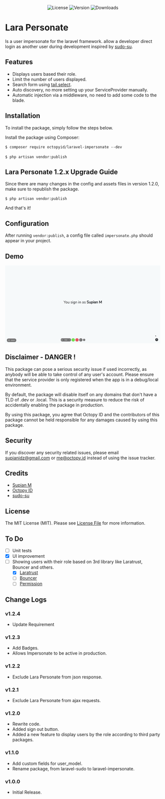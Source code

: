 <p align="center">
    <img src="https://img.shields.io/packagist/l/octopyid/laravel-impersonate.svg?style=for-the-badge" alt="License">
    <img src="https://img.shields.io/packagist/v/octopyid/laravel-impersonate.svg?style=for-the-badge" alt="Version">
    <img src="https://img.shields.io/packagist/dt/octopyid/laravel-impersonate.svg?style=for-the-badge" alt="Downloads">
</p>

# Lara Personate

Is a user impersonate for the laravel framework. allow a developer direct login as another user during development inspired by [sudo-su](https://github.com/viacreative/sudo-su).

## Features

- Displays users based their role.
- Limit the number of users displayed.
- Search form using [tail.select](https://github.pytes.net/tail.select/).
- Auto discovery, no more setting up your ServiceProvider manually.
- Automatic injection via a middleware, no need to add some code to the blade.

## Installation

To install the package, simply follow the steps below.

Install the package using Composer:

```
$ composer require octopyid/laravel-impersonate --dev

$ php artisan vendor:publish
```

## Lara Personate 1.2.x Upgrade Guide

Since there are many changes in the config and assets files in version 1.2.0, make sure to republish the package.

```
$ php artisan vendor:publish
```

And that's it!

## Configuration

After running `vendor:publish`, a config file called `impersonate.php` should appear in your project.

## Demo

<p align="center">
    <img src="demo.gif" alt="Demo">
</p>

## Disclaimer - DANGER !

This package can pose a serious security issue if used incorrectly, as anybody will be able to take control of any user's account. Please ensure that the service provider is only
registered when the app is in a debug/local environment.

By default, the package will disable itself on any domains that don't have a TLD of .dev or .local. This is a security measure to reduce the risk of accidentally enabling the
package in production.

By using this package, you agree that Octopy ID and the contributors of this package cannot be held responsible for any damages caused by using this package.

## Security

If you discover any security related issues, please email [supianidz@gmail.com](mailto:supianidz@gmail.com) or [me@octopy.id](mailto:me@octopy.id) instead of using the issue
tracker.

## Credits

- [Supian M](https://github.com/SupianIDz)
- [Octopy ID](https://github.com/OctopyID)
- [sudo-su](https://github.com/viacreative/sudo-su)

## License

The MIT License (MIT). Please see [License File](https://github.com/SupianIDz/LaraPersonate/blob/master/LICENSE) for more information.

## To Do

- [ ] Unit tests
- [x] UI improvement
- [ ] Showing users with their role based on 3rd library like Laratrust, Bouncer and others.
    - [x] [Laratrust](https://github.com/santigarcor/laratrust)
    - [ ] [Bouncer](https://github.com/JosephSilber/bouncer)
    - [ ] [Permission](https://github.com/spatie/laravel-permission)

## Change Logs

### v1.2.4

- Update Requirement

### v1.2.3

- Add Badges.
- Allows Impersonate to be active in production.

### v1.2.2

- Exclude Lara Personate from json response.

### v1.2.1

- Exclude Lara Personate from ajax requests.

### v1.2.0

- Rewrite code.
- Added sign out button.
- Added a new feature to display users by the role according to third party packages.

### v1.1.0

- Add custom fields for user_model.
- Rename package, from laravel-sudo to laravel-impersonate.

### v1.0.0

- Initial Release.
